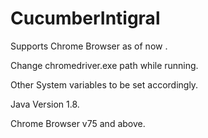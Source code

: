 # CucumberIntigral
Supports Chrome Browser as of now . 

Change chromedriver.exe path while running.

Other System variables to be set accordingly.

Java Version 1.8.

Chrome Browser v75 and above. 
